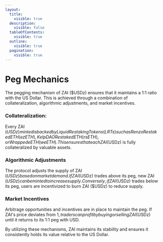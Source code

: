 ```yaml
---
layout:
  title:
    visible: true
  description:
    visible: false
  tableOfContents:
    visible: true
  outline:
    visible: true
  pagination:
    visible: true
---
```


# Peg Mechanics

The pegging mechanism of ZAI ($USDz) ensures that it maintains a 1:1 ratio with the US Dollar. This is achieved through a combination of collateralization, algorithmic adjustments, and market incentives.

### **Collateralization**:

Every ZAI ($USDz) minted is backed by Liquid Restaking Tokens (LRTs) such as Renzo Restaked ETH (ezETH), Kelp DAO Restaked ETH (rsETH), or Wrapped eETH (weETH). This ensures that each ZAI ($USDz) is fully collateralized by valuable assets.

### **Algorithmic Adjustments**

The protocol adjusts the supply of ZAI ($USDz) based on market demand. If ZAI ($USDz) trades above its peg, new ZAI ($USDz) can be minted to increase supply. Conversely, if ZAI ($USDz) trades below its peg, users are incentivized to burn ZAI ($USDz) to reduce supply.

### **Market Incentives**

Arbitrage opportunities and incentives are in place to maintain the peg. If ZAI's price deviates from $1, traders can profit by buying or selling ZAI ($USDz) until it returns to its 1:1 peg with USD.

By utilizing these mechanisms, ZAI maintains its stability and ensures it consistently holds its value relative to the US Dollar.
